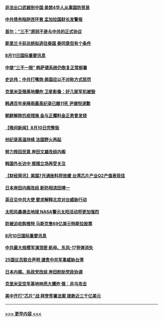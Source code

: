 #### [非法出口武器到中国 美禁4华人从事国防贸易](../pages/prog202/a103499998.md?t=08120101) 
#### [中共债务陷阱连环套 孟加拉国财长发警报](../pages/prog202/a103499851.md?t=08120101) 
#### [首尔：“三不”原则不是与中共的正式协议](../pages/prog202/a103499844.md?t=08120101) 
#### [斯里兰卡前总统拟逃往泰国 泰同意但有个条件](../pages/prog202/a103499873.md?t=08120101) 
#### [8月11日国际重要讯息](../pages/prog202/a103499854.md?t=08120101) 
#### [中提“三不一限” 韩萨德系统仍恢复正常部署](../pages/prog202/a103499807.md?t=08120101) 
#### [史达伟：中共打嘴炮 美国应以不对称方式惩罚](../pages/prog202/a103499801.md?t=08120101) 
#### [克里米亚俄基地爆炸 卫星影像：好几架军机被毁](../pages/prog202/a103499776.md?t=08120101) 
#### [韩遇百年来降雨最高纪录已酿11死 尹锡悦道歉](../pages/prog202/a103499729.md?t=08120101) 
#### [朝鲜解除抗疫措施 金与正爆料金正恩曾发烧](../pages/prog202/a103499645.md?t=08120101) 
#### [【晚间新闻】8月10日完整版](../pages/prog202/a103499655.md?t=08120101) 
#### [创纪录高温持续 法国野火再起](../pages/prog202/a103499533.md?t=08120101) 
#### [努力挽回民意 岸田文雄改组内阁](../pages/prog202/a103499563.md?t=08120101) 
#### [韩国外长访中 摇摆立场再受关注](../pages/prog202/a103499540.md?t=08120101) 
#### [【财经简讯】美国7月通胀料将放缓 台湾芯片产业Q2产值表现佳](../pages/prog202/a103499340.md?t=08120101) 
#### [日本岸田内阁改组 新防相滨田靖一](../pages/prog202/a103499327.md?t=08120101) 
#### [英召见中共大使 要求解释北京对台威胁行动](../pages/prog202/a103499157.md?t=08120101) 
#### [太阳风暴袭击地球 NASA警示太阳活动将更加强烈](../pages/prog202/a103499078.md?t=08120101) 
#### [防被迫收购推特 马斯克售69亿美元特斯拉股票](../pages/prog202/a103499085.md?t=08120101) 
#### [8月10日国际重要讯息](../pages/prog202/a103499047.md?t=08120101) 
#### [中共最大规模军演泄密 航母、东风-17导弹消失](../pages/prog202/a103499024.md?t=08120101) 
#### [25国议员联合声明 谴责中共军事威胁台湾](../pages/prog202/a103498948.md?t=08120101) 
#### [日本内阁、执政党改组 岸田盼助党政协调](../pages/prog202/a103498927.md?t=08120101) 
#### [克里米亚空军基地响亮大爆炸 俄：非乌攻击](../pages/prog202/a103498822.md?t=08120101) 
#### [美中开打“芯片”战 拜登签署法案 拨款近三千亿美元](../pages/prog202/a103498732.md?t=08120101) 

----
#### [ >>> 更早内容 <<< ](../indexes/prog202-earlier.md)
